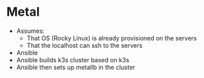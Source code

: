 # Metal

- Assumes:
  - That OS (Rocky Linux) is already provisioned on the servers
  - That the localhost can ssh to the servers
- Ansible 
- Ansible builds k3s cluster based on k3s
- Ansible then sets up metallb in the cluster
